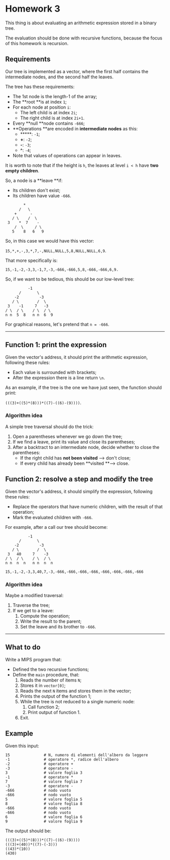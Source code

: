 # Homework 3

This thing is about evaluating an arithmetic expression stored in a binary tree.

The evaluation should be done with recursive functions, because the focus of this homework is recursion.

## Requirements

Our tree is implemented as a vector, where the first half contains the intermediate nodes, and the second half the leaves.

The tree has these requirements:

- The 1st node is the length-1 of the array;
- The **root **is at index `1`;
- For each node at position `i`:
  - The left child is at index `2i`;
  - The right child is at index `2i+1`.
- Every **null **node contains `-666`;
- **Operations **are encoded in **intermediate nodes** as this:
  - *****: `-1`;
  - **+**: `-2`;
  - **-**:  `-3`;
  - **^**: `-4`;
- Note that values of operations can appear in leaves.

It is worth to note that if the height is `h`, the leaves at level `i < h` have **two empty children**.

So, a node is a **leave **if:

- Its children don't exist;
- Its children have value `-666`.

```
        *
      /   \
    +      -
   / \    /  \
 3    *  7    -
    /  \     / \
   5    8   6   9
```

So, in this case we would have this vector:

`15,*,+,-,3,*,7,-,NULL,NULL,5,8,NULL,NULL,6,9`.

That more specifically is:

`15,-1,-2,-3,3,-1,7,-3,-666,-666,5,8,-666,-666,6,9.`

So, if we want to be tedious, this should be our low-level tree:

```
          -1
      /       \
    -2         -3
   / \        /  \
 3    -1     7   -3
/ \  / \    / \  / \
n n  5  8   n n  6  9
```

For graphical reasons, let's pretend that `n = -666`.

---

## Function 1: print the expression

Given the vector's address, it should print the arithmetic expression, following these rules:

- Each value is surrounded with brackets;
- After the expression there is a line return `\n`.

As an example, if the tree is the one we have just seen, the function should print:

`(((3)+((5)*(8)))*((7)-((6)-(9))))`.

### Algorithm idea

A simple tree traversal should do the trick:

1. Open a parentheses whenever we go down the tree;
2. If we find a leave, print its value and close its parentheses;
3. After a backtract to an intermediate node, decide whether to close the parentheses:
   - If the right child has **not been visited** --> don't close;
   - If every child has already been **visited **--> close.

## Function 2: resolve a step and modify the tree

Given the vector's address, it should simplify the expression, following these rules:

- Replace the operators that have numeric children, with the result of that operation;
- Mark the evaluated children with `-666`.

For example, after a call our tree should become:

```
          -1
      /       \
    -2         -3
   / \        /  \
 3   40     7    -3
/ \  / \    / \  / \
n n  n  n   n n  n  n
```

`15,-1,-2,-3,3,40,7,-3,-666,-666,-666,-666,-666,-666,-666,-666`

### Algorithm idea

Maybe a modified traversal:

1. Traverse the tree;
2. If we get to a leave:
   1. Compute the operation;
   2. Write the result to the parent;
   3. Set the leave and its brother to `-666`.

---

## What to do

Write a MIPS program that:

- Defined the two recursive functions;
- Define the `main` procedure, that:
  1. Reads the number of items `N`; 
  2. Stores it in `vector[0]`;
  3. Reads the next `N` items and stores them in the vector;
  4. Prints the output of the function 1;
  5. While the tree is not reduced to a single numeric node:
     1. Call function 2;
     2. Print output of function 1.
  6. Exit.

## Example

Given this input:

```
15               # N, numero di elementi dell'albero da leggere
-1               # operatore *, radice dell'albero
-2               # operatore +
-3               # operatore -
3                # valore foglia 3
-1               # operatore *
7                # valore foglia 7
-3               # operatore -
-666             # nodo vuoto
-666             # nodo vuoto
5                # valore foglia 5
8                # valore foglia 8
-666             # nodo vuoto
-666             # nodo vuoto
6                # valore foglia 6
9                # valore foglia 9
```

The output should be:

```
(((3)+((5)*(8)))*((7)-((6)-(9))))
(((3)+(40))*((7)-(-3)))
((43)*(10))
(430)
```